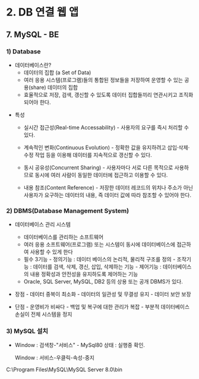 # 2. DB 연결 웹 앱

## 7. MySQL - BE

### 1) Database

- 데이터베이스란?
  * 데이터의 집합 (a Set of Data)
  * 여러 응용 시스템(프로그램)들의 통합된 정보들을 저장하여 운영할 수 있는 공용(share) 데이터의 집합
  * 효율적으로 저장, 검색, 갱신할 수 있도록 데이터 집합들끼리 연관시키고 조직화되어야 한다.

* 특성

  * 실시간 접근성(Real-time Accessability)
    \- 사용자의 요구를 즉시 처리할 수 있다.

  - 계속적인 변화(Continuous Evolution)
    \- 정확한 값을 유지하려고 삽입·삭제·수정 작업 등을 이용해 데이터를 지속적으로 갱신할 수 있다.

  - 동시 공유성(Concurrent Sharing)
    \- 사용자마다 서로 다른 목적으로 사용하므로 동시에 여러 사람이 동일한 데이터에 접근하고 이용할 수 있다.

  - 내용 참조(Content Reference)
    \- 저장한 데이터 레코드의 위치나 주소가 아닌 사용자가 요구하는 데이터의 내용, 즉 데이터 값에 따라 참조할 수 있어야 한다.

  

### 2) DBMS(Database Management System)

* 데이터베이스 관리 시스템
  * 데이터베이스를 관리하는 소프트웨어
  * 여러 응용 소프트웨어(프로그램) 또는 시스템이 동시에 데이터베이스에 접근하여 사용할 수 있게 한다
  * 필수 3기능
    \- 정의기능 :  데이터 베이스의 논리적, 물리적 구조를 정의
    \- 조작기능 : 데이터를 검색, 삭제, 갱신, 삽입, 삭제하는 기능
    \- 제어기능 :  데이터베이스의 내용 정확성과 안전성을 유지하도록 제어하는 기능
  * Oracle, SQL Server, MySQL, DB2 등의 상용 또는 공개 DBMS가 있다.

* 장점
  \- 데이터 중복이 최소화
  \- 데이터의 일관성 및 무결성 유지
  \- 데이터 보안 보장
* 단점
  \- 운영비가 비싸다
  \- 백업 및 복구에 대한 관리가 복잡
  \- 부분적 데이터베이스 손실이 전체 시스템을 정지



### 3) MySQL 설치

* Window : 검색창-"서비스" - MySql80 상태 : 실행중 확인.

  Window : 서비스-우클릭-속성-중지

  

C:\Program Files\MySQL\MySQL Server 8.0\bin
